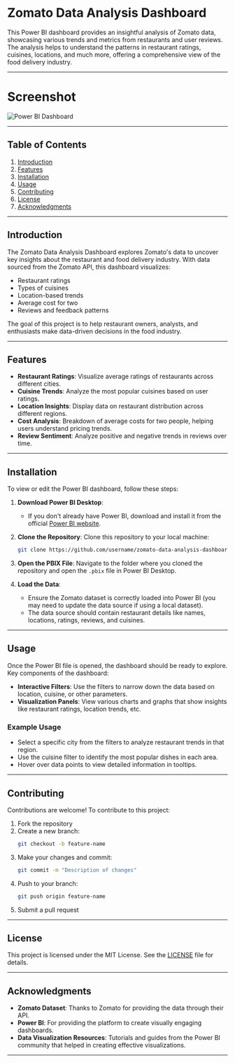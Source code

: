 # **Zomato Data Analysis Dashboard**

This Power BI dashboard provides an insightful analysis of Zomato data, showcasing various trends and metrics from restaurants and user reviews. The analysis helps to understand the patterns in restaurant ratings, cuisines, locations, and much more, offering a comprehensive view of the food delivery industry.

---

# **Screenshot** 
![Power BI Dashboard]([images/dashboard-screenshot.png](https://github.com/Simson08/PowerBI-Project/blob/main/Zomato%20Restaurant%20Analysis/Dashboard%20Screenshot.png?raw=true))


---

## **Table of Contents**
1. [Introduction](#introduction)  
2. [Features](#features)  
3. [Installation](#installation)  
4. [Usage](#usage)  
5. [Contributing](#contributing)  
6. [License](#license)  
7. [Acknowledgments](#acknowledgments)

---

## **Introduction**
The Zomato Data Analysis Dashboard explores Zomato's data to uncover key insights about the restaurant and food delivery industry. With data sourced from the Zomato API, this dashboard visualizes:
- Restaurant ratings
- Types of cuisines
- Location-based trends
- Average cost for two
- Reviews and feedback patterns

The goal of this project is to help restaurant owners, analysts, and enthusiasts make data-driven decisions in the food industry.

---

## **Features**
- **Restaurant Ratings**: Visualize average ratings of restaurants across different cities.
- **Cuisine Trends**: Analyze the most popular cuisines based on user ratings.
- **Location Insights**: Display data on restaurant distribution across different regions.
- **Cost Analysis**: Breakdown of average costs for two people, helping users understand pricing trends.
- **Review Sentiment**: Analyze positive and negative trends in reviews over time.

---

## **Installation**
To view or edit the Power BI dashboard, follow these steps:

1. **Download Power BI Desktop**:
   - If you don't already have Power BI, download and install it from the official [Power BI website](https://powerbi.microsoft.com/desktop/).

2. **Clone the Repository**:
   Clone this repository to your local machine:
   ```bash
   git clone https://github.com/username/zomato-data-analysis-dashboard.git
   ```

3. **Open the PBIX File**:
   Navigate to the folder where you cloned the repository and open the `.pbix` file in Power BI Desktop.

4. **Load the Data**:
   - Ensure the Zomato dataset is correctly loaded into Power BI (you may need to update the data source if using a local dataset).
   - The data source should contain restaurant details like names, locations, ratings, reviews, and cuisines.

---

## **Usage**
Once the Power BI file is opened, the dashboard should be ready to explore. Key components of the dashboard:
- **Interactive Filters**: Use the filters to narrow down the data based on location, cuisine, or other parameters.
- **Visualization Panels**: View various charts and graphs that show insights like restaurant ratings, location trends, etc.

### Example Usage
- Select a specific city from the filters to analyze restaurant trends in that region.
- Use the cuisine filter to identify the most popular dishes in each area.
- Hover over data points to view detailed information in tooltips.

---

## **Contributing**
Contributions are welcome! To contribute to this project:
1. Fork the repository
2. Create a new branch:
   ```bash
   git checkout -b feature-name
   ```
3. Make your changes and commit:
   ```bash
   git commit -m "Description of changes"
   ```
4. Push to your branch:
   ```bash
   git push origin feature-name
   ```
5. Submit a pull request

---

## **License**
This project is licensed under the MIT License. See the [LICENSE](LICENSE) file for details.

---

## **Acknowledgments**
- **Zomato Dataset**: Thanks to Zomato for providing the data through their API.
- **Power BI**: For providing the platform to create visually engaging dashboards.
- **Data Visualization Resources**: Tutorials and guides from the Power BI community that helped in creating effective visualizations.

---
